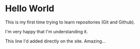 # Hello World
 
 This is my first time trying to learn repositories (Git and Github).

 I'm very happy that I'm understanding it.

 This line I'd added directly on the site. Amazing...

